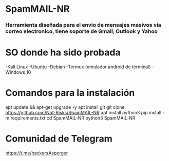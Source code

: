 # SpamMAIL-NR
### Herramienta diseñada para el envio de mensajes masivos vía correo electronico, tiene soporte de Gmail, Outlook y Yahoo

# SO donde ha sido probada
-Kali Linux
-Ubuntu
-Debian
-Termux (emulador android de terminal)
-Windows 10

# Comandos para la instalación
apt update && apt-get upgrade -y
apt install git
git clone https://github.com/Not-Risks/SpamMAIL-NR
apt install python3
pip install -m requirements.txt
cd SpamMAIL-NR
python3 SpamMAIL-NR

# Comunidad de Telegram
https://t.me/hackersAsperger
